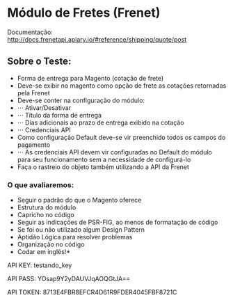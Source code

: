 # Módulo de Fretes (Frenet)

Documentação: http://docs.frenetapi.apiary.io/#reference/shipping/quote/post

## Sobre o Teste:
* Forma de entrega para Magento (cotação de frete)
* Deve-se exibir no magento como opção de frete as cotações retornadas pela Frenet
* Deve-se conter na configuração do módulo:
* ⋅⋅⋅ Ativar/Desativar
* ⋅⋅⋅ Título da forma de entrega
* ⋅⋅⋅ Dias adicionais ao prazo de entrega exibido na cotação
* ⋅⋅⋅ Credenciais API
* Como configuração Default deve-se vir preenchido todos os campos do pagamento
* ⋅⋅⋅ As credenciais API devem vir configuradas no Default do módulo para seu funcionamento sem a necessidade de configurá-lo
* Faça o rastreio do objeto também utilizando a API da Frenet

### O que avaliaremos:

* Seguir o padrão do que o Magento oferece
* Estrutura do módulo
* Capricho no código
* Seguir as indicações de PSR-FIG, ao menos de formatação de código
* Se foi ou não utilizado algum Design Pattern
* Aptidão Lógica para resolver problemas
* Organização no código
* Codar em inglês!*


API KEY: testando_key

API PASS: YOsap9Y2yDAUVJqAOQGtJA==

API TOKEN: 8713E4FBR8EFCR4D61R9FDER4045FBF8721C

